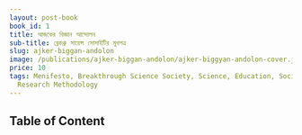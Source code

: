 ```yaml
---
layout: post-book
book_id: 1
title: আজকের বিজ্ঞান আন্দোলন
sub-title: ব্রেকথ্রু সায়েন্স সোসাইটির মুখপত্র
slug: ajker-biggan-andolon
image: /publications/ajker-biggan-andolon/ajker-biggyan-andolon-cover.jpg
price: 10
tags: Menifesto, Breakthrough Science Society, Science, Education, Society,
  Research Methodology
---
```

## Table of Content
